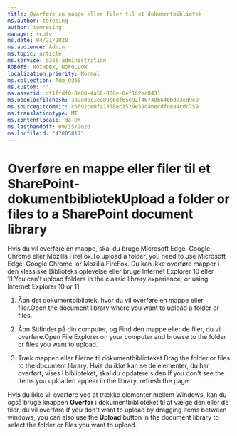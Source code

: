 ```yaml
---
title: Overføre en mappe eller filer til et dokumentbibliotek
ms.author: toresing
author: tomresing
manager: scotv
ms.date: 04/21/2020
ms.audience: Admin
ms.topic: article
ms.service: o365-administration
ROBOTS: NOINDEX, NOFOLLOW
localization_priority: Normal
ms.collection: Adm_O365
ms.custom: ''
ms.assetid: df1ffdf0-8e08-4a56-880e-8ef162ec8431
ms.openlocfilehash: 3a9dd0c1ec89c6df65e92f46740b646bd73ed9e9
ms.sourcegitcommit: c6692ce0fa1358ec3529e59ca0ecdfdea4cdc759
ms.translationtype: MT
ms.contentlocale: da-DK
ms.lasthandoff: 09/15/2020
ms.locfileid: "47805817"
---
```

# <a name="upload-a-folder-or-files-to-a-sharepoint-document-library"></a><span data-ttu-id="e669f-102">Overføre en mappe eller filer til et SharePoint-dokumentbibliotek</span><span class="sxs-lookup"><span data-stu-id="e669f-102">Upload a folder or files to a SharePoint document library</span></span>

<span data-ttu-id="e669f-103">Hvis du vil overføre en mappe, skal du bruge Microsoft Edge, Google Chrome eller Mozilla FireFox.</span><span class="sxs-lookup"><span data-stu-id="e669f-103">To upload a folder, you need to use Microsoft Edge, Google Chrome, or Mozilla FireFox.</span></span> <span data-ttu-id="e669f-104">Du kan ikke overføre mapper i den klassiske Biblioteks oplevelse eller bruge Internet Explorer 10 eller 11.</span><span class="sxs-lookup"><span data-stu-id="e669f-104">You can't upload folders in the classic library experience, or using Internet Explorer 10 or 11.</span></span>
  
1. <span data-ttu-id="e669f-105">Åbn det dokumentbibliotek, hvor du vil overføre en mappe eller filer.</span><span class="sxs-lookup"><span data-stu-id="e669f-105">Open the document library where you want to upload a folder or files.</span></span>
    
2. <span data-ttu-id="e669f-106">Åbn Stifinder på din computer, og Find den mappe eller de filer, du vil overføre.</span><span class="sxs-lookup"><span data-stu-id="e669f-106">Open File Explorer on your computer and browse to the folder or files you want to upload.</span></span>
    
3. <span data-ttu-id="e669f-107">Træk mappen eller filerne til dokumentbiblioteket.</span><span class="sxs-lookup"><span data-stu-id="e669f-107">Drag the folder or files to the document library.</span></span> <span data-ttu-id="e669f-108">Hvis du ikke kan se de elementer, du har overført, vises i biblioteket, skal du opdatere siden.</span><span class="sxs-lookup"><span data-stu-id="e669f-108">If you don't see the items you uploaded appear in the library, refresh the page.</span></span> 
    
<span data-ttu-id="e669f-109">Hvis du ikke vil overføre ved at trække elementer mellem Windows, kan du også bruge knappen **Overfør** i dokumentbiblioteket til at vælge den eller de filer, du vil overføre.</span><span class="sxs-lookup"><span data-stu-id="e669f-109">If you don't want to upload by dragging items between windows, you can also use the **Upload** button in the document library to select the folder or files you want to upload.</span></span> 
  

